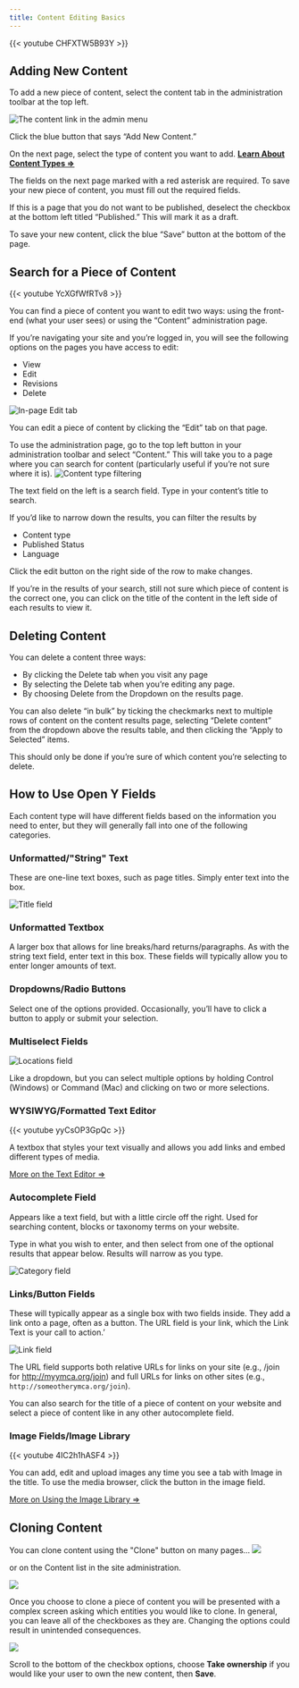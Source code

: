 ```yaml
---
title: Content Editing Basics
---
```


{{< youtube CHFXTW5B93Y >}}

## Adding New Content
To add a new piece of content, select the content tab in the administration toolbar at the top left.

![The content link in the admin menu](./basics-content.png)

Click the blue button that says “Add New Content.”

On the next page, select the type of content you want to add. **[Learn About Content Types ⇒](../content-types/)**

The fields on the next page marked with a red asterisk are required. To save your new piece of content, you must fill out the required fields.

If this is a page that you do not want to be published, deselect the checkbox at the bottom left titled “Published.” This will mark it as a draft.

To save your new content, click the blue “Save” button at the bottom of the page.

## Search for a Piece of Content

{{< youtube YcXGfWfRTv8 >}}

You can find a piece of content you want to edit two ways: using the front-end (what your user sees) or using the “Content” administration page.

If you’re navigating your site and you’re logged in, you will see the following options on the pages you have access to edit:

* View
* Edit
* Revisions
* Delete

![In-page Edit tab](./basics-tabs.png)

You can edit a piece of content by clicking the “Edit” tab on that page.

To use the administration page, go to the top left button in your administration toolbar and select “Content.” This will take you to a page where you can search for content (particularly useful if you’re not sure where it is).
![Content type filtering](./basics-content-type.jpg)

The text field on the left is a search field. Type in your content’s title to search.

If you’d like to narrow down the results, you can filter the results by

* Content type
* Published Status
* Language

Click the edit button on the right side of the row to make changes.

If you’re in the results of your search, still not sure which piece of content is the correct one, you can click on the title of the content in the left side of each results to view it.

## Deleting Content

You can delete a content three ways:

* By clicking the Delete tab when you visit any page
* By selecting the Delete tab when you’re editing any page.
* By choosing Delete from the Dropdown on the results page.

You can also delete “in bulk” by ticking the checkmarks next to multiple rows of content on the content results page, selecting “Delete content” from the dropdown above the results table, and then clicking the “Apply to Selected” items.

This should only be done if you’re sure of which content you’re selecting to delete.

## How to Use Open Y Fields

Each content type will have different fields based on the information you need to enter, but they will generally fall into one of the following categories.

### Unformatted/"String" Text

These are one-line text boxes, such as page titles. Simply enter text into the box.

![Title field](./basics-title.png)

### Unformatted Textbox

A larger box that allows for line breaks/hard returns/paragraphs. As with the string text field, enter text in this box. These fields will typically allow you to enter longer amounts of text.

### Dropdowns/Radio Buttons

Select one of the options provided. Occasionally, you’ll have to click a button to apply or submit your selection.

### Multiselect Fields

![Locations field](./basics-location.png)

Like a dropdown, but you can select multiple options by holding Control (Windows) or Command (Mac) and clicking on two or more selections.

### WYSIWYG/Formatted Text Editor

{{< youtube yyCsOP3GpQc >}}

A textbox that styles your text visually and allows you add links and embed different types of media.

[More on the Text Editor ⇒](../text-editor/)

### Autocomplete Field

Appears like a text field, but with a little circle off the right. Used for searching content, blocks or taxonomy terms on your website.

Type in what you wish to enter, and then select from one of the optional results that appear below. Results will narrow as you type.

![Category field](./basics-category.gif)

### Links/Button Fields

These will typically appear as a single box with two fields inside. They add a link onto a page, often as a button. The URL field is your link, which the Link Text is your call to action.’

![Link field](./basics-link.gif)

The URL field supports both relative URLs for links on your site (e.g., /join for http://myymca.org/join) and full URLs for links on other sites (e.g., `http://someotherymca.org/join`).

You can also search for the title of a piece of content on your website and select a piece of content like in any other autocomplete field.

### Image Fields/Image Library

{{< youtube 4IC2h1hASF4 >}}

You can add, edit and upload images any time you see a tab with Image in the title. To use the media browser, click the button in the image field.

[More on Using the Image Library ⇒](../text-editor/adding-images)

## Cloning Content

You can clone content using the "Clone" button on many pages... ![](./basics-clone-tabs.png)

or on the Content list in the site administration.

![](./basics-clone-content.png)

Once you choose to clone a piece of content you will be presented with a complex screen asking which entities you would like to clone. In general, you can leave all of the checkboxes as they are. Changing the options could result in unintended consequences.

![](./basics-clone-options.png)

Scroll to the bottom of the checkbox options, choose **Take ownership** if you would like your user to own the new content, then **Save**.
